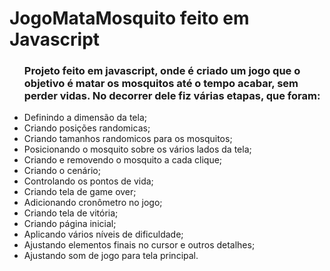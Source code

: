 # JogoMataMosquito feito em Javascript
<ul>
<h3>Projeto feito em javascript, onde é criado um jogo que o objetivo é matar os mosquitos até o tempo acabar, sem perder vidas. No decorrer dele fiz várias etapas, que foram:</h3>
  <li>Definindo a dimensão da tela;</li>
   <li>Criando posições randomicas;</li>
   <li>Criando tamanhos randomicos para os mosquitos;</li>
   <li>Posicionando o mosquito sobre os vários lados da tela;</li>
   <li>Criando e removendo o mosquito a cada clique;</li>
   <li>Criando o cenário;</li>
   <li>Controlando os pontos de vida;</li>
   <li>Criando tela de game over;</li>
   <li>Adicionando cronômetro no jogo;</li>
   <li>Criando tela de vitória;</li>
   <li>Criando página inicial;</li>
   <li>Aplicando vários níveis de dificuldade;</li>
    <li>Ajustando elementos finais no cursor e outros detalhes;</li>
    <li>Ajustando som de jogo para tela principal.</li>
</ul>
